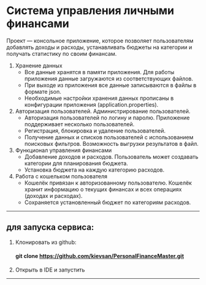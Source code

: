 # Система управления личными финансами

Проект — консольное приложение, которое позволяет пользователям добавлять доходы и расходы, устанавливать бюджеты на категории и получать статистику по своим финансам.

1. Хранение данных
   - Все данные хранятся в памяти приложения. Для работы приложения данные загружаются из соответствующих файлов.
   - При выходе из приложения все данные записываются в файлы в формате json.
   - Необходимые настройки хранения данных прописаны в конфигурации приложения (application.properties).
2. Авторизация пользователей. Администрирование пользователей.
   - Авторизация пользователей по логину и паролю. Приложение поддерживает несколько пользователей.
   - Регистрация, блокировка и удаление пользователей.
   - Получение данных и списков пользователей с использованием поисковых фильтров. Возможность выгрузки результатов в файл.
3. Функционал управления финансами
   - Добавление доходов и расходов. Пользователь может создавать категории для планирования бюджета.
   - Установка бюджета на каждую категорию расходов.
4. Работа с кошельком пользователя
   - Кошелёк привязан к авторизованному пользователю. Кошелёк хранит информацию о текущих финансах и всех операциях (доходах и расходах).
   - Сохраняется установленный бюджет по категориям расходов.

---

## для запуска сервиса:

1. Клонировать из github:
    #### git clone https://github.com/kievsan/PersonalFinanceMaster.git
2. Открыть в IDE и запустить

---